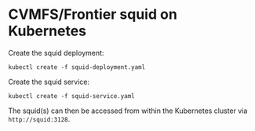 # CVMFS/Frontier squid on Kubernetes

Create the squid deployment:
```
kubectl create -f squid-deployment.yaml
```
Create the squid service:
```
kubectl create -f squid-service.yaml
````
The squid(s) can then be accessed from within the Kubernetes cluster via `http://squid:3128`.
